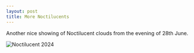 ```yaml
---
layout: post
title: More Noctilucents
---
```

<p>Another nice showing of Noctilucent clouds from the evening of 28th June.</p>
<img src="/assets/images/blog/DSC00276.jpg" alt="Noctilucent 2024">
